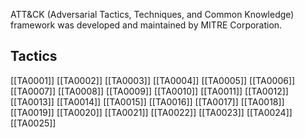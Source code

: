 ATT&CK (Adversarial Tactics, Techniques, and Common Knowledge) framework was developed and maintained by MITRE Corporation.

## Tactics

[[TA0001]]
[[TA0002]]
[[TA0003]]
[[TA0004]]
[[TA0005]]
[[TA0006]]
[[TA0007]]
[[TA0008]]
[[TA0009]]
[[TA0010]]
[[TA0011]]
[[TA0012]]
[[TA0013]]
[[TA0014]]
[[TA0015]]
[[TA0016]]
[[TA0017]]
[[TA0018]]
[[TA0019]]
[[TA0020]]
[[TA0021]]
[[TA0022]]
[[TA0023]]
[[TA0024]]
[[TA0025]]